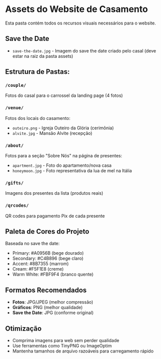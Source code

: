 # Assets do Website de Casamento

Esta pasta contém todos os recursos visuais necessários para o website.

## Save the Date

- `save-the-date.jpg` - Imagem do save the date criado pelo casal (deve estar na raiz da pasta assets)

## Estrutura de Pastas:

### `/couple/`

Fotos do casal para o carrossel da landing page (4 fotos)

### `/venue/`

Fotos dos locais do casamento:

- `outeiro.png` - Igreja Outeiro da Glória (cerimônia)
- `alvite.jpg` - Mansão Alvite (recepção)

### `/about/`

Fotos para a seção "Sobre Nós" na página de presentes:

- `apartment.jpg` - Foto do apartamento/nova casa
- `honeymoon.jpg` - Foto representativa da lua de mel na Itália

### `/gifts/`

Imagens dos presentes da lista (produtos reais)

### `/qrcodes/`

QR codes para pagamento Pix de cada presente

## Paleta de Cores do Projeto

Baseada no save the date:

- Primary: #A0956B (bege dourado)
- Secondary: #C4B896 (bege claro)
- Accent: #8B7355 (marrom)
- Cream: #F5F1E8 (creme)
- Warm White: #FBF9F4 (branco quente)

## Formatos Recomendados

- **Fotos**: JPG/JPEG (melhor compressão)
- **Gráficos**: PNG (melhor qualidade)
- **Save the Date**: JPG (conforme original)

## Otimização

- Comprima imagens para web sem perder qualidade
- Use ferramentas como TinyPNG ou ImageOptim
- Mantenha tamanhos de arquivo razoáveis para carregamento rápido
